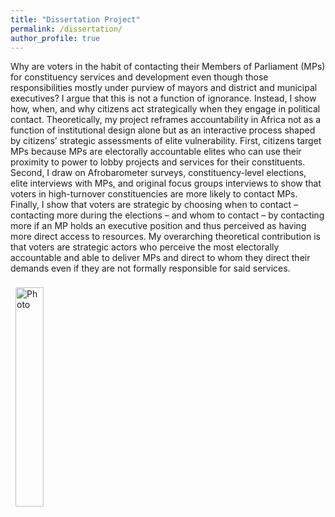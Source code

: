 ```yaml
---
title: "Dissertation Project"
permalink: /dissertation/
author_profile: true
---
```


Why are voters in the habit of contacting their Members of Parliament (MPs) for constituency services and development even though those responsibilities mostly under purview of mayors and district and municipal executives? I argue that this is not a function of ignorance. Instead, I show how, when, and why citizens act strategically when they engage in political contact. Theoretically, my project reframes accountability in Africa not as a function of institutional design alone but as an interactive process shaped by citizens’ strategic assessments of elite vulnerability. First, citizens target MPs because MPs are electorally accountable elites who can use their proximity to power to lobby projects and services for their constituents. Second, I draw on Afrobarometer surveys, constituency-level elections, elite interviews with MPs, and original focus groups interviews to  show that voters in high-turnover constituencies are more likely to contact MPs. Finally, I show that voters are strategic by choosing when to contact – contacting more during the elections – and whom to contact – by contacting more if an MP holds an executive position and thus perceived as having more direct access to resources. My overarching theoretical contribution is that voters are strategic actors who perceive the most electorally accountable and able to deliver MPs and direct to whom they direct their demands even if they are not formally responsible for said services.

<img align="center" 
     src="https://rasheedibrahim-politics.github.io/images/diss1.JPG" 
     alt="Photo" 
     style="width: 30%; border-radius: 10px; padding: 8px"/>
